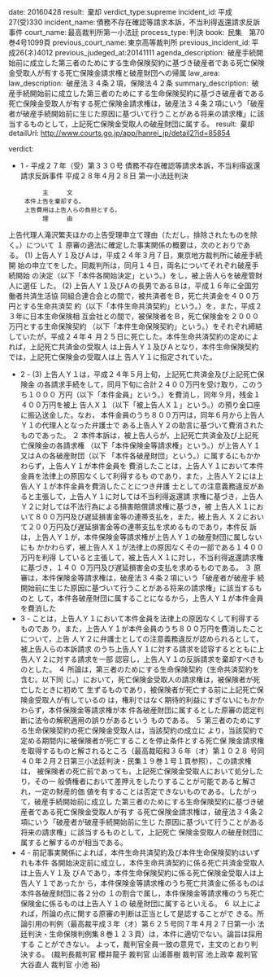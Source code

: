 
date: 20160428
result:  棄却
verdict_type:supreme
incident_id: 平成27(受)330
incident_name: 債務不存在確認等請求本訴，不当利得返還請求反訴事件
court_name: 最高裁判所第一小法廷
process_type: 判決
book:  民集　第70巻4号1099頁
previous_court_name: 東京高等裁判所
previous_incident_id: 平成26(ネ)4012
previous_judeged_at:20141111
agenda_description:  破産手続開始前に成立した第三者のためにする生命保険契約に基づき破産者である死亡保険金受取人が有する死亡保険金請求権と破産財団への帰属
law_area: 
law_description:  破産法３４条２項，保険法４２条
summary_description:  破産手続開始前に成立した第三者のためにする生命保険契約に基づき破産者である死亡保険金受取人が有する死亡保険金請求権は，破産法３４条２項にいう「破産者が破産手続開始前に生じた原因に基づいて行うことがある将来の請求権」に該当するものとして，上記死亡保険金受取人の破産財団に属する。
result:  棄却
detailUrl: http://www.courts.go.jp/app/hanrei_jp/detail2?id=85854

verdict:

- 1 - 
平成２７年（受）第３３０号 
債務不存在確認等請求本訴，不当利得返還請求反訴事件
平成２８年４月２８日 第一小法廷判決 
 
            主     文 
       本件上告を棄却する。 
       上告費用は上告人らの負担とする。 
            理     由 
 上告代理人滝沢繁夫ほかの上告受理申立て理由（ただし，排除されたものを除
く。）について 
 １ 原審の適法に確定した事実関係の概要は，次のとおりである。 
 (1) 上告人Ｙ１及びＡは，平成２４年３月７日，東京地方裁判所に破産手続開
始の申立てをした。同裁判所は，同月１４日，両名についてそれぞれ破産手続開始
の決定（以下「本件各開始決定」という。）をし，被上告人らを破産管財人に選任
した。 
 (2) 上告人Ｙ１及びＡの長男であるＢは，平成１６年に全国労働者共済生活協
同組合連合会との間で，被共済者をＢ，死亡共済金を４００万円とする生命共済契
約（以下「本件生命共済契約」という。）を，また，平成２３年に日本生命保険相
互会社との間で，被保険者をＢ，死亡保険金を２０００万円とする生命保険契約
（以下「本件生命保険契約」という。）をそれぞれ締結していたが，平成２４年４
月２５日に死亡した。本件生命共済契約の定めによれば，上記死亡共済金の受取人
は上告人Ｙ１及びＡとなり，本件生命保険契約では，上記死亡保険金の受取人は上
告人Ｙ１に指定されていた。 
- 2 - 
 (3) 上告人Ｙ１は，平成２４年５月上旬，上記死亡共済金及び上記死亡保険金
の各請求手続をして，同月下旬に合計２４００万円を受け取り，このうち１０００
万円（以下「本件金員」という。）を費消し，同年９月，残金１４００万円を被上
告人Ｘ１（以下「被上告人Ｘ１」という。）の預り金口座に振込送金した。なお，
本件金員のうち８００万円は，同年６月から上告人Ｙ１の代理人となった弁護士で
ある上告人Ｙ２の助言に基づいて費消されたものであった。 
 ２ 本件本訴は，被上告人らが，上記死亡共済金及び上記死亡保険金の各請求権
（以下「本件保険金等請求権」という。）が上告人Ｙ１又はＡの各破産財団（以下
「本件各破産財団」という。）に属するにもかかわらず，上告人Ｙ１が本件金員を
費消したことは，上告人Ｙ１において本件金員を法律上の原因なくして利得するも
のであり，また，上告人Ｙ２には上告人Ｙ１が本件金員を費消したことにつき弁護
士としての注意義務違反があると主張して，上告人Ｙ１に対しては不当利得返還請
求権に基づき，上告人Ｙ２に対しては不法行為による損害賠償請求権に基づき，被
上告人Ｘ１において８００万円及び遅延損害金等の連帯支払を，また，被上告人 
Ｘ２において２００万円及び遅延損害金等の連帯支払を求めるものであり，本件反
訴は，上告人Ｙ１が，本件保険金等請求権が上告人Ｙ１の破産財団に属しないにも
かかわらず，被上告人Ｘ１が法律上の原因なくその一部である１４００万円を利得
していると主張して，被上告人Ｘ１に対し，不当利得返還請求権に基づき，１４０
０万円及び遅延損害金の支払を求めるものである。 
 ３ 原審は，本件保険金等請求権は，破産法３４条２項にいう「破産者が破産手
続開始前に生じた原因に基づいて行うことがある将来の請求権」に該当するものと
して，本件各破産財団に属することになるから，上告人Ｙ１が本件金員を費消した
- 3 - 
ことは，上告人Ｙ１において本件金員を法律上の原因なくして利得するものであ
り，また，上告人Ｙ１が本件金員のうち８００万円を費消したことについて，上告
人Ｙ２に弁護士としての注意義務違反が認められるとして，被上告人らの本訴請求
のうち上告人Ｙ１に対する請求を認容するとともに上告人Ｙ２に対する請求を一部
認容し，上告人Ｙ１の反訴請求を棄却すべきものとした。 
 ４ 所論は，第三者のためにする生命保険契約（生命共済契約を含む。以下同
じ。）において，死亡保険金受取人の請求権は，被保険者が死亡したときに初めて
生ずるものであり，被保険者が死亡する前に上記死亡保険金受取人が有しているの
は，権利ではなく期待的利益にすぎないにもかかわらず，本件保険金等請求権が本
件各破産財団に属するとした原審の認定判断に法令の解釈適用の誤りがあるという
ものである。 
 ５ 第三者のためにする生命保険契約の死亡保険金受取人は，当該契約の成立に
より，当該契約で定める期間内に被保険者が死亡することを停止条件とする死亡保
険金請求権を取得するものと解されるところ（最高裁昭和３６年（オ）第１０２８
号同４０年２月２日第三小法廷判決・民集１９巻１号１頁参照），この請求権は，
被保険者の死亡前であっても，上記死亡保険金受取人において処分したり，その一
般債権者において差押えをしたりすることが可能であると解され，一定の財産的価
値を有することは否定できないものである。したがって，破産手続開始前に成立し
た第三者のためにする生命保険契約に基づき破産者である死亡保険金受取人が有す
る死亡保険金請求権は，破産法３４条２項にいう「破産者が破産手続開始前に生じ
た原因に基づいて行うことがある将来の請求権」に該当するものとして，上記死亡
保険金受取人の破産財団に属すると解するのが相当である。 
- 4 - 
 前記事実関係によれば，本件生命共済契約及び本件生命保険契約はいずれも本件
各開始決定前に成立し，本件生命共済契約に係る死亡共済金受取人は上告人Ｙ１及
びＡであり，本件生命保険契約に係る死亡保険金受取人は上告人Ｙ１であったか
ら，本件保険金等請求権のうち死亡共済金に係るものは本件各破産財団に各２分の
１の割合で属し，本件保険金等請求権のうち死亡保険金に係るものは上告人Ｙ１の
破産財団に属するといえる。 
 ６ 以上によれば，所論の点に関する原審の判断は正当として是認することがで
きる。所論引用の判例（最高裁平成３年（オ）第６２５号同７年４月２７日第一小
法廷判決・生命保険判例集８巻１２３頁）は，本件に適切でない。論旨は採用する
ことができない。 
 よって，裁判官全員一致の意見で，主文のとおり判決する。 
(裁判長裁判官 櫻井龍子 裁判官 山浦善樹 裁判官 池上政幸 裁判官 
 大谷直人 裁判官 小池 裕) 
 

                    